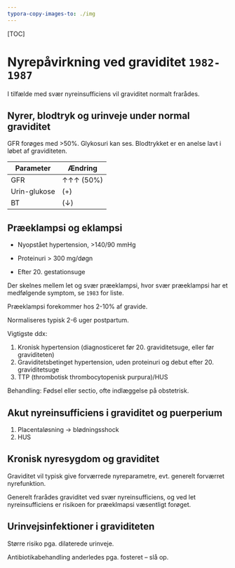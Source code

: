 ```yaml
---
typora-copy-images-to: ./img
---
```


[TOC]

# Nyrepåvirkning ved graviditet `1982-1987`

I tilfælde med svær nyreinsufficiens vil graviditet normalt frarådes.

## Nyrer, blodtryk og urinveje under normal graviditet

GFR forøges med >50%. Glykosuri kan ses. Blodtrykket er en anelse lavt i løbet af graviditeten.

| Parameter    | Ændring   |
| ------------ | --------- |
| GFR          | ↑↑↑ (50%) |
| Urin-glukose | (+)       |
| BT           | (↓)       |

## Præeklampsi og eklampsi

* Nyopstået hypertension, >140/90 mmHg


* Proteinuri > 300 mg/døgn
* Efter 20. gestationsuge

Der skelnes mellem let og svær præeklampsi, hvor svær præeklampsi har et medfølgende symptom, se `1983` for liste.

Præeklampsi forekommer hos 2-10% af gravide.

Normaliseres typisk 2-6 uger postpartum.

Vigtigste ddx:

1. Kronisk hypertension (diagnosticeret før 20. graviditetsuge, eller før graviditeten)
2. Graviditetsbetinget hypertension, uden proteinuri og debut efter 20. graviditetsuge
3. TTP (thrombotisk thrombocytopenisk purpura)/HUS

Behandling: Fødsel eller sectio, ofte indlæggelse på obstetrisk.

## Akut nyreinsufficiens i graviditet og puerperium

1. Placentaløsning -> blødningsshock
2. HUS

## Kronisk nyresygdom og graviditet

Graviditet vil typisk give forværrede nyreparametre, evt. generelt forværret nyrefunktion.

Generelt frarådes graviditet ved svær nyreinsufficiens, og ved let nyreinsufficiens er risikoen for præeklmapsi væsentligt forøget.

## Urinvejsinfektioner i graviditeten

Større risiko pga. dilaterede urinveje.

Antibiotikabehandling anderledes pga. fosteret – slå op.